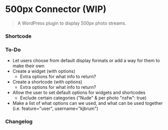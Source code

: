 # 500px Connector (WIP)

> A WordPress plugin to display 500px photo streams.


### Shortcode


### To-Do

- Let users choose from default display formats or add a way for them to make their own
- Create a widget (with options)
   - Extra options for what info to return?
- Create a shortcode (with options)
   - Extra options for what info to return?
- Allow the user to set default options for widgets and shortcodes
   - Exclude certain categories ("Nude" & per photo "nsfw": true)
- Make a list of what options can we used, and what can be used together (i.e. feature="user", username="kjbrum")


### Changelog